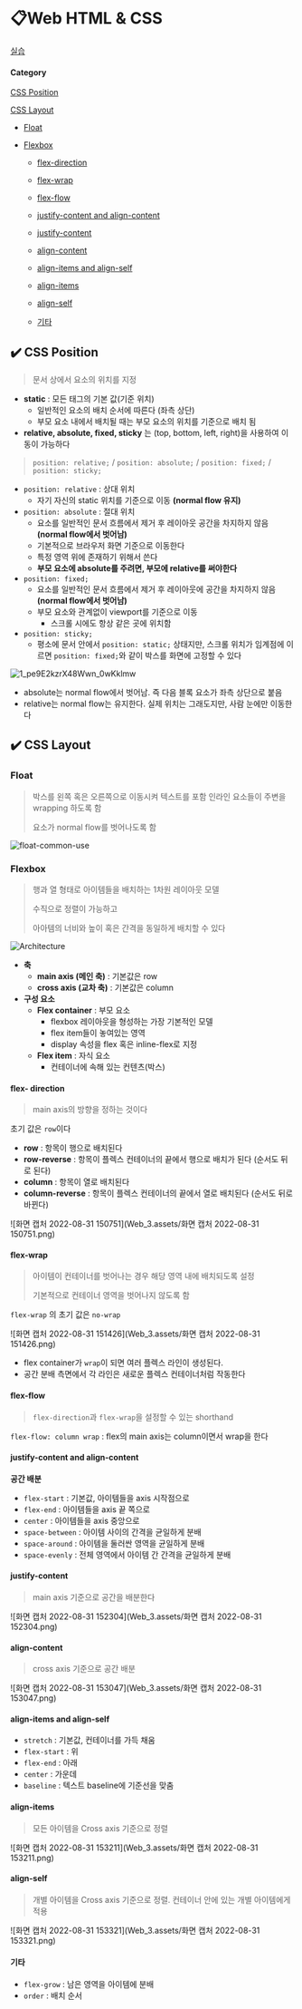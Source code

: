 # 📋Web HTML & CSS

[실습](https://github.com/jejoonlee/TIL/blob/master/Web/%EC%8B%A4%EC%8A%B5/20220831/README.md)

#### Category

[CSS Position](#%EF%B8%8F-css-position)

[CSS Layout](#%EF%B8%8F-css-layout)

- [Float](#float)

- [Flexbox](#flexbox)

  - [flex-direction](#flex-direction)

  - [flex-wrap](#flex-wrap)

  - [flex-flow](flex-flow)

  - [justify-content and align-content](#justify-content-and-align-content)

  - [justify-content](#justify-content)

  - [align-content](#align-content)

  - [align-items and align-self](#align-items-and-align-self)

  - [align-items](#align-items)

  - [align-self](#align-self)

  - [기타](#기타)

    



## ✔️ CSS Position

> 문서 상에서 요소의 위치를 지정

- **static**  : 모든 태그의 기본 값(기준 위치)
  - 일반적인 요소의 배치 순서에 따른다 (좌측 상단)
  - 부모 요소 내에서 배치될 때는 부모 요소의 위치를 기준으로 배치 됨
- **relative, absolute, fixed, sticky** 는 (top, bottom, left, right)을 사용하여 이동이 가능하다

> `position: relative;` / `position: absolute;` / `position: fixed;` / `position: sticky;`

- `position: relative` : 상대 위치
  - 자기 자신의 static 위치를 기준으로 이동 **(normal flow 유지)**
- `position: absolute` : 절대 위치
  - 요소를 일반적인 문서 흐름에서 제거 후 레이아웃 공간을 차지하지 않음 **(normal flow에서 벗어남)**
  - 기본적으로 브라우저 화면 기준으로 이동한다
  - 특정 영역 위에 존재하기 위해서 쓴다
  - **부모 요소에 absolute를 주려면, 부모에 relative를 써야한다**
- `position: fixed;`
  - 요소를 일반적인 문서 흐름에서 제거 후 레이아웃에 공간을 차지하지 않음 **(normal flow에서 벗어남)**
  - 부모 요소와 관계없이 viewport를 기준으로 이동
    - 스크롤 시에도 항상 같은 곳에 위치함
- `position: sticky;`
  - 평소에 문서 안에서 `position: static;` 상태지만, 스크롤 위치가 임계점에 이르면 `position: fixed;`와 같이 박스를 화면에 고정할 수 있다

![1_pe9E2kzrX48Wwn_0wKklmw](Web_3.assets/1_pe9E2kzrX48Wwn_0wKklmw.png)

- absolute는 normal flow에서 벗어남. 즉 다음 블록 요소가 좌측 상단으로 붙음
- relative는 normal flow는 유지한다. 실제 위치는 그래도지만, 사람 눈에만 이동한다



## ✔️ CSS Layout

### Float

> 박스를 왼쪽 혹은 오른쪽으로 이동시켜 텍스트를 포함 인라인 요소들이 주변을 wrapping 하도록 함
>
> 요소가 normal flow를 벗어나도록 함

![float-common-use](Web_3.assets/float-common-use.webp)



### Flexbox

> 행과 열 형태로 아이템들을 배치하는 1차원 레이아웃 모델
>
> 수직으로 정렬이 가능하고
>
> 아아템의 너비와 높이 혹은 간격을 동일하게 배치할 수 있다

![Architecture](Web_3.assets/Architecture.png)

- **축**
  - **main axis (메인 축)** : 기본값은 row
  - **cross axis (교차 축)** : 기본값은 column
- **구성 요소**
  - **Flex container** : 부모 요소
    - flexbox 레이아웃을 형성하는 가장 기본적인 모델
    - flex item들이 놓여있는 영역
    - display 속성을 flex 혹은 inline-flex로 지정
  - **Flex item** : 자식 요소
    - 컨테이너에 속해 있는 컨텐츠(박스)



#### flex- direction

> main axis의 방향을 정하는 것이다

초기 값은 `row`이다

- **row** : 항목이 행으로 배치된다
- **row-reverse** : 항목이 플렉스 컨테이너의 끝에서 행으로 배치가 된다 (순서도 뒤로 된다)
- **column** : 항목이 열로 배치된다
- **column-reverse** : 항목이 플렉스 컨테이너의 끝에서 열로 배치된다 (순서도 뒤로 바뀐다)

![화면 캡처 2022-08-31 150751](Web_3.assets/화면 캡처 2022-08-31 150751.png)



#### flex-wrap

> 아이템이 컨테이너를 벗어나는 경우 해당 영역 내에 배치되도록 설정
>
> 기본적으로 컨테이너 영역을 벗어나지 않도록 함

`flex-wrap` 의 초기 값은 `no-wrap`

![화면 캡처 2022-08-31 151426](Web_3.assets/화면 캡처 2022-08-31 151426.png)

- flex container가 `wrap`이 되면 여러 플렉스 라인이 생성된다.
- 공간 분배 측면에서 각 라인은 새로운 플렉스 컨테이너처럼 작동한다



#### flex-flow

> `flex-direction`과 `flex-wrap`을 설정할 수 있는 shorthand

`flex-flow: column wrap` : flex의 main axis는 column이면서 wrap을 한다



#### justify-content and align-content

**공간 배분**

- `flex-start` : 기본값, 아이템들을 axis 시작점으로 
- `flex-end` : 아이템들을 axis 끝 쪽으로
- `center` : 아이템들을 axis 중앙으로
- `space-between` : 아이템 사이의 간격을 균일하게 분배
- `space-around` : 아이템을 둘러싼 영역을 균일하게 분배
- `space-evenly` : 전체 영역에서 아이템 간 간격을 균일하게 분배



####  justify-content

> main axis 기준으로 공간을 배분한다

![화면 캡처 2022-08-31 152304](Web_3.assets/화면 캡처 2022-08-31 152304.png)

#### align-content

> cross axis 기준으로 공간 배분

![화면 캡처 2022-08-31 153047](Web_3.assets/화면 캡처 2022-08-31 153047.png)



#### align-items and align-self

- `stretch` : 기본값, 컨테이너를 가득 채움
- `flex-start` : 위
- `flex-end` : 아래
- `center` : 가운데
- `baseline` : 텍스트 baseline에 기준선을 맞춤



#### align-items

> 모든 아이템을 Cross axis 기준으로 정렬

![화면 캡처 2022-08-31 153211](Web_3.assets/화면 캡처 2022-08-31 153211.png)

#### align-self

> 개별 아이템을 Cross axis 기준으로 정렬. 컨테이너 안에 있는 개별 아이템에게 적용

![화면 캡처 2022-08-31 153321](Web_3.assets/화면 캡처 2022-08-31 153321.png)



#### 기타

- `flex-grow` : 남은 영역을 아이템에 분배
- `order` : 배치 순서